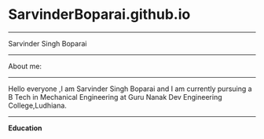 # SarvinderBoparai.github.io
___
Sarvinder Singh Boparai
___
About me:
___
Hello everyone ,I am Sarvinder Singh Boparai and I am currently pursuing a B Tech in Mechanical Engineering at Guru Nanak Dev Engineering College,Ludhiana.
___ 
**Education**

